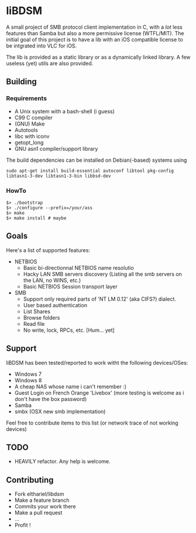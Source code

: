 # liBDSM

A small project of SMB protocol client implementation in C, with a _lot_ less
features than Samba but also a more permissive license (WTFL/MIT). The initial
goal of this project is to have a lib with an iOS compatible license to be
intgrated into VLC for iOS.

The lib is provided as a static library or as a dynamically linked library. A
few useless (yet) utils are also provided.

## Building

### Requirements

* A Unix system with a bash-shell (i guess)
* C99 C compiler
* (GNU) Make
* Autotools
* libc with iconv
* getopt_long
* GNU asn1 compiler/support library

The build dependencies can be installed on Debian(-based) systems using

    sudo apt-get install build-essential autoconf libtool pkg-config libtasn1-3-dev libtasn1-3-bin libbsd-dev

### HowTo

    $> ./bootstrap
    $> ./configure --prefix=/your/ass
    $> make
    $> make install # maybe

## Goals

Here's a list of supported features:
* NETBIOS
  * Basic bi-directionnal NETBIOS name resolutio
  * Hacky LAN SMB servers discovery (Listing all the smb servers on the LAN, no WINS, etc.)
  * Basic NETBIOS Session transport layer
* SMB
  * Support only required parts of 'NT LM 0.12' (aka CIFS?) dialect.
  * User based authentication
  * List Shares
  * Browse folders
  * Read file
  * No write, lock, RPCs, etc. [Hum... yet]

## Support

liBDSM has been tested/reported to work witht the following devices/OSes:

* Windows 7
* Windows 8
* A cheap NAS whose name i can't remember :)
* Guest Login on French Orange 'Livebox' (more testing is welcome as i don't have the box password)
* Samba
* smbx (OSX new smb implementation)

Feel free to contribute items to this list (or network trace of not working devices)

## TODO

* HEAVILY refactor. Any help is welcome.

## Contributing

* Fork elthariel/libdsm
* Make a feature branch
* Commits your work there
* Make a pull request
* ...
* Profit !
